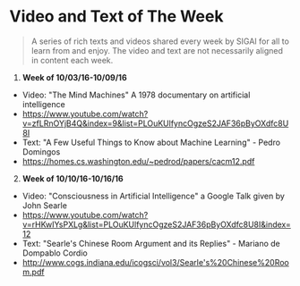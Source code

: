 # Video and Text of The Week
> A series of rich texts and videos shared every week by SIGAI for all to learn from and enjoy. The video and text are not necessarily aligned in content each week.

1. **Week of 10/03/16-10/09/16**
  * Video: "The Mind Machines" A 1978 documentary on artificial intelligence
   * https://www.youtube.com/watch?v=zfLRnOYjB4Q&index=9&list=PLOuKUlfyncOgzeS2JAF36pByOXdfc8U8I
  * Text: "A Few Useful Things to Know about Machine Learning" - Pedro Domingos
   * https://homes.cs.washington.edu/~pedrod/papers/cacm12.pdf

2. **Week of 10/10/16-10/16/16**
  * Video: "Consciousness in Artificial Intelligence" a Google Talk given by John Searle
   * https://www.youtube.com/watch?v=rHKwIYsPXLg&list=PLOuKUlfyncOgzeS2JAF36pByOXdfc8U8I&index=12
  * Text: "Searle's Chinese Room Argument and its Replies" - Mariano de Dompablo Cordio 
   * http://www.cogs.indiana.edu/icogsci/vol3/Searle's%20Chinese%20Room.pdf

